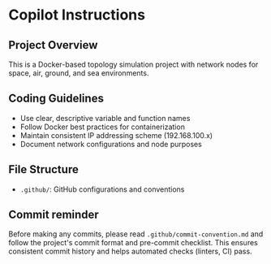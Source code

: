 # Copilot Instructions

## Project Overview
This is a Docker-based topology simulation project with network nodes for space, air, ground, and sea environments.

## Coding Guidelines
- Use clear, descriptive variable and function names
- Follow Docker best practices for containerization
- Maintain consistent IP addressing scheme (192.168.100.x)
- Document network configurations and node purposes

## File Structure
- `.github/`: GitHub configurations and conventions

## Commit reminder

Before making any commits, please read `.github/commit-convention.md` and follow the project's commit format and pre-commit checklist. This ensures consistent commit history and helps automated checks (linters, CI) pass.